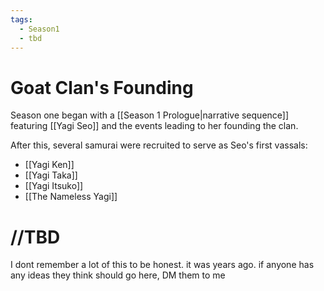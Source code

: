 ```yaml
---
tags:
  - Season1
  - tbd
---
```


# Goat Clan's Founding
Season one began with a [[Season 1 Prologue|narrative sequence]] featuring [[Yagi Seo]] and the events leading to her founding the clan.

After this, several samurai were recruited to serve as Seo's first vassals:
- [[Yagi Ken]]
- [[Yagi Taka]]
- [[Yagi Itsuko]]
- [[The Nameless Yagi]]

# //TBD
I dont remember a lot of this to be honest. it was years ago. if anyone has any ideas they think should go here, DM them to me